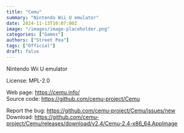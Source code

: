 ```yaml
---
title: "Cemu"
summary: "Nintendo Wii U emulator"
date: 2024-11-13T10:07:00Z
image: "/images/image-placeholder.png"
categories: ["Games"]
authors: ["Street Pea"]
tags: ["Official"]
draft: false
---
```


Nintendo Wii U emulator

License: MPL-2.0

Web page: <https://cemu.info/>  
Source code: <https://github.com/cemu-project/Cemu>

Report the bug: <https://github.com/cemu-project/Cemu/issues/new>  
Download: <https://github.com/cemu-project/Cemu/releases/download/v2.4/Cemu-2.4-x86_64.AppImage>
